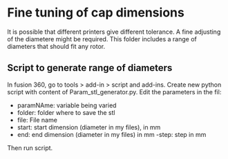 # Fine tuning of cap dimensions
It is possible that different printers give different tolerance. A fine adjusting of the diametere might be required. This folder includes a range of diameters that should fit any rotor.

## Script to generate range of diameters

In fusion 360, go to tools > add-in > script and add-ins. Create new python script with content of Param_stl_generator.py. Edit the parameters in the fil:
- paramNAme: variable being varied
- folder: folder where to save the stl
- file: File name
- start: start dimension (diameter in my files), in mm
- end: end dimension (diameter in my files) in mm
-step: step in mm

Then run script.
